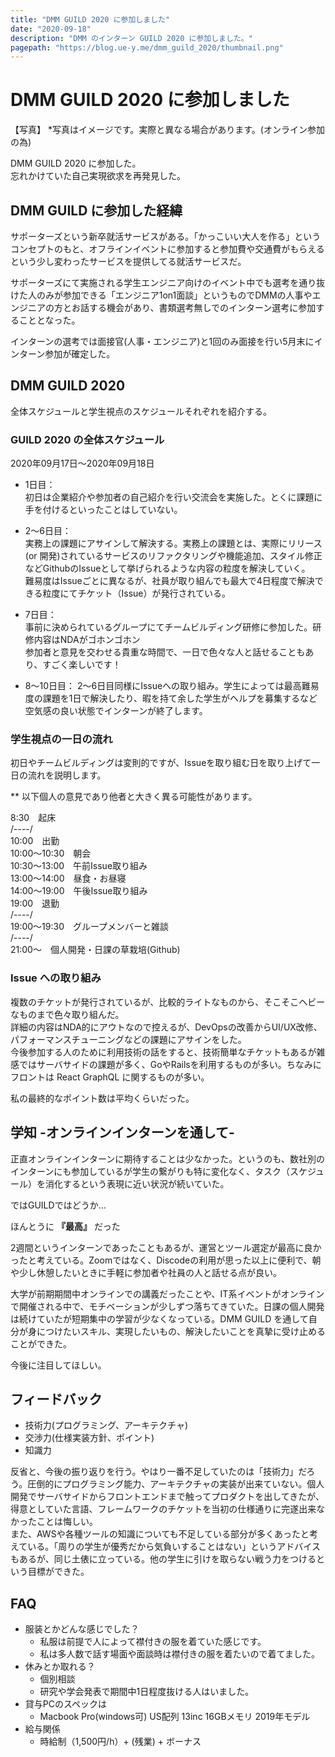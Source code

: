 ```yaml
---
title: "DMM GUILD 2020 に参加しました"
date: "2020-09-18"
description: "DMM のインターン GUILD 2020 に参加しました。"
pagepath: "https://blog.ue-y.me/dmm_guild_2020/thumbnail.png"
---
```


# DMM GUILD 2020 に参加しました

【写真】
*写真はイメージです。実際と異なる場合があります。(オンライン参加の為)

DMM GUILD 2020 に参加した。  
忘れかけていた自己実現欲求を再発見した。

## DMM GUILD に参加した経緯

サポーターズという新卒就活サービスがある。「かっこいい大人を作る」というコンセプトのもと、オフラインイベントに参加すると参加費や交通費がもらえるという少し変わったサービスを提供してる就活サービスだ。

サポーターズにて実施される学生エンジニア向けのイベント中でも選考を通り抜けた人のみが参加できる「エンジニア1on1面談」というものでDMMの人事やエンジニアの方とお話する機会があり、書類選考無しでのインターン選考に参加することとなった。

インターンの選考では面接官(人事・エンジニア)と1回のみ面接を行い5月末にインターン参加が確定した。

## DMM GUILD 2020

全体スケジュールと学生視点のスケジュールそれぞれを紹介する。

###  GUILD 2020 の全体スケジュール
2020年09月17日〜2020年09月18日

- 1日目：  
初日は企業紹介や参加者の自己紹介を行い交流会を実施した。とくに課題に手を付けるといったことはしていない。

- 2〜6日目：  
実務上の課題にアサインして解決する。実務上の課題とは、実際にリリース(or 開発)されているサービスのリファクタリングや機能追加、スタイル修正などGithubのIssueとして挙げられるような内容の粒度を解決していく。  
難易度はIssueごとに異なるが、社員が取り組んでも最大で4日程度で解決できる粒度にてチケット（Issue）が発行されている。

- 7日目：  
事前に決められているグループにてチームビルディング研修に参加した。研修内容はNDAがゴホンゴホン  
参加者と意見を交わせる貴重な時間で、一日で色々な人と話せることもあり、すごく楽しいです！

- 8〜10日目：
2〜6日目同様にIssueへの取り組み。学生によっては最高難易度の課題を1日で解決したり、暇を持て余した学生がヘルプを募集するなど空気感の良い状態でインターンが終了します。

### 学生視点の一日の流れ
初日やチームビルディングは変則的ですが、Issueを取り組む日を取り上げて一日の流れを説明します。 

** 以下個人の意見であり他者と大きく異る可能性があります。

8:30　起床  
/----/  
10:00　出勤  
10:00〜10:30　朝会  
10:30〜13:00　午前Issue取り組み  
13:00〜14:00　昼食・お昼寝  
14:00〜19:00　午後Issue取り組み  
19:00　退勤  
/----/  
19:00〜19:30　グループメンバーと雑談  
/----/  
21:00〜　個人開発・日課の草栽培(Github)

### Issue への取り組み
複数のチケットが発行されているが、比較的ライトなものから、そこそこヘビーなものまで色々取り組んだ。  
詳細の内容はNDA的にアウトなので控えるが、DevOpsの改善からUI/UX改修、パフォーマンスチューニングなどの課題にアサインをした。  
今後参加する人のために利用技術の話をすると、技術簡単なチケットもあるが雑感ではサーバサイドの課題が多く、GoやRailsを利用するものが多い。ちなみにフロントは React GraphQL に関するものが多い。

私の最終的なポイント数は平均くらいだった。


## 学知 -オンラインインターンを通して-
正直オンラインインターンに期待することは少なかった。というのも、数社別のインターンにも参加しているが学生の繋がりも特に変化なく、タスク（スケジュール）を消化するという表現に近い状況が続いていた。

ではGUILDではどうか…

ほんとうに **『最高』** だった

2週間というインターンであったこともあるが、運営とツール選定が最高に良かったと考えている。Zoomではなく、Discodeの利用が思った以上に便利で、朝や少し休憩したいときに手軽に参加者や社員の人と話せる点が良い。

大学が前期期間中オンラインでの講義だったことや、IT系イベントがオンラインで開催される中で、モチベーションが少しずつ落ちてきていた。日課の個人開発は続けていたが短期集中の学習が少なくなっている。DMM GUILD を通して自分が身につけたいスキル、実現したいもの、解決したいことを真摯に受け止めることができた。

今後に注目してほしい。

## フィードバック
- 技術力(プログラミング、アーキテクチャ)
- 交渉力(仕様実装方針、ポイント)
- 知識力

反省と、今後の振り返りを行う。やはり一番不足していたのは「技術力」だろう。圧倒的にプログラミング能力、アーキテクチャの実装が出来ていない。個人開発でサーバサイドからフロントエンドまで触ってプロダクトを出してきたが、得意としていた言語、フレームワークのチケットを当初の仕様通りに完遂出来なかったことは悔しい。  
また、AWSや各種ツールの知識についても不足している部分が多くあったと考えている。「周りの学生が優秀だから気負いすることはない」というアドバイスもあるが、同じ土俵に立っている。他の学生に引けを取らない戦う力をつけるという目標ができた。

## FAQ
- 服装とかどんな感じでした？
	- 私服は前提で人によって襟付きの服を着ていた感じです。
	- 私は多人数で話す場面や面談時は襟付きの服を着たいので着てました。
- 休みとか取れる？
	- 個別相談
	- 研究や学会発表で期間中1日程度抜ける人はいました。
- 貸与PCのスペックは
	- Macbook Pro(windows可) US配列 13inc 16GBメモリ 2019年モデル
- 給与関係
	- 時給制（1,500円/h）+ (残業) + ボーナス
